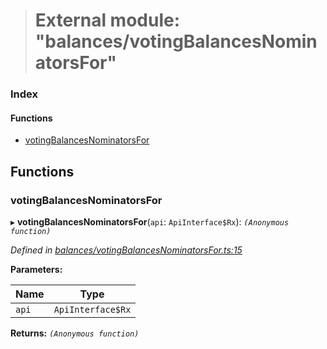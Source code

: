> # External module: "balances/votingBalancesNominatorsFor"

### Index

#### Functions

* [votingBalancesNominatorsFor](_balances_votingbalancesnominatorsfor_.md#votingbalancesnominatorsfor)

## Functions

###  votingBalancesNominatorsFor

▸ **votingBalancesNominatorsFor**(`api`: `ApiInterface$Rx`): *`(Anonymous function)`*

*Defined in [balances/votingBalancesNominatorsFor.ts:15](https://github.com/polkadot-js/api/blob/71011cf/packages/api-derive/src/balances/votingBalancesNominatorsFor.ts#L15)*

**Parameters:**

Name | Type |
------ | ------ |
`api` | `ApiInterface$Rx` |

**Returns:** *`(Anonymous function)`*